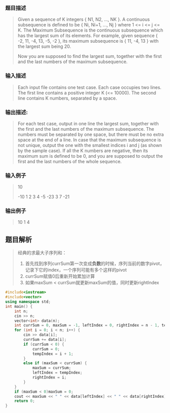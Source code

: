 ### 题目描述
> Given a sequence of K integers { N1, N2, ..., NK }. A continuous subsequence is defined to be { Ni, Ni+1, ..., Nj } where 1 <= i <= j <= K. The Maximum Subsequence is the continuous subsequence which has the largest sum of its elements. For example, given sequence { -2, 11, -4, 13, -5, -2 }, its maximum subsequence is { 11, -4, 13 } with the largest sum being 20.
>
>Now you are supposed to find the largest sum, together with the first and the last numbers of the maximum subsequence.

### 输入描述

> Each input file contains one test case. Each case occupies two lines. The first line contains a positive integer K (<= 10000). The second line contains K numbers, separated by a space.

### 输出描述:
> For each test case, output in one line the largest sum, together with the first and the last numbers of the maximum subsequence. The numbers must be separated by one space, but there must be no extra space at the end of a line. In case that the maximum subsequence is not unique, output the one with the smallest indices i and j (as shown by the sample case). If all the K numbers are negative, then its maximum sum is defined to be 0, and you are supposed to output the first and the last numbers of the whole sequence.

### 输入例子
> 10
>
>-10 1 2 3 4 -5 -23 3 7 -21

### 输出例子
> 10 1 4

## 题目解析
>经典的求最大子序列和：
>1. 首先找到序列currSum第一次变成**负数**的时候，序列当前的数字pivot，记录下它的index，一个序列可能有多个这样的pivot
>2. currSum赋值0后重新开始累加计算
>3. 如果maxSum < currSum就更新maxSum的值，同时更新rightIndex


```C++
#include<iostream>
#include<vector>
using namespace std;
int main() {
	int n;
	cin >> n;
	vector<int> data(n);
	int currSum = 0, maxSum = -1, leftIndex = 0, rightIndex = n - 1, tempIndex = 0;
	for (int i = 0; i < n; i++) {
		cin >> data[i];
		currSum += data[i];
		if (currSum < 0) {
			currSum = 0;
			tempIndex = i + 1;
		}
		else if (maxSum < currSum) {
			maxSum = currSum;
			leftIndex = tempIndex;
			rightIndex = i;
		}
	}
	if (maxSum < 0)maxSum = 0;
	cout << maxSum << " " << data[leftIndex] << " " << data[rightIndex];
	return 0;
}
```